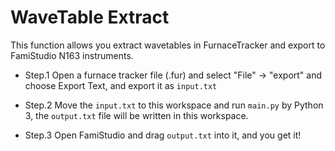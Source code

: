 # WaveTable Extract

This function allows you extract wavetables in FurnaceTracker and export to FamiStudio N163 instruments.

- Step.1
Open a furnace tracker file (.fur) and select "File" -> "export" and choose Export Text, and export it as `input.txt`

- Step.2
Move the `input.txt` to this workspace and run `main.py` by Python 3, the `output.txt` file will be written in this workspace.

- Step.3
Open FamiStudio and drag `output.txt` into it, and you get it!